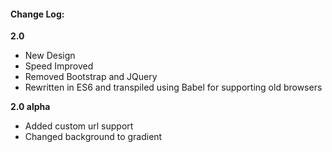 #### Change Log:

**2.0**
* New Design
* Speed Improved
* Removed Bootstrap and JQuery
* Rewritten in ES6 and transpiled using Babel for supporting old browsers

**2.0 alpha**
* Added custom url support
* Changed background to gradient